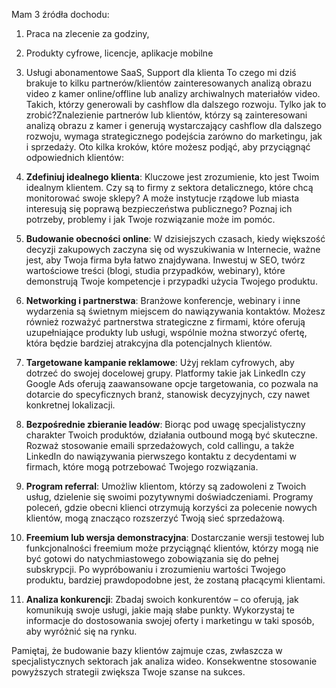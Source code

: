 Mam 3 źródła dochodu:
1. Praca na zlecenie za godziny, 
2. Produkty cyfrowe, licencje, aplikacje mobilne
3. Usługi abonamentowe SaaS, Support dla klienta
To czego mi dziś brakuje to kilku partnerów/klientów zainteresowanych analizą obrazu video z kamer online/offline lub analizy archiwalnych materiałów video.
Takich, którzy generowali by cashflow dla dalszego rozwoju. 
Tylko jak to zrobić?Znalezienie partnerów lub klientów, którzy są zainteresowani analizą obrazu z kamer i generują wystarczający cashflow dla dalszego rozwoju, wymaga strategicznego podejścia zarówno do marketingu, jak i sprzedaży. Oto kilka kroków, które możesz podjąć, aby przyciągnąć odpowiednich klientów:

1. **Zdefiniuj idealnego klienta**: Kluczowe jest zrozumienie, kto jest Twoim idealnym klientem. Czy są to firmy z sektora detalicznego, które chcą monitorować swoje sklepy? A może instytucje rządowe lub miasta interesują się poprawą bezpieczeństwa publicznego? Poznaj ich potrzeby, problemy i jak Twoje rozwiązanie może im pomóc.

2. **Budowanie obecności online**: W dzisiejszych czasach, kiedy większość decyzji zakupowych zaczyna się od wyszukiwania w Internecie, ważne jest, aby Twoja firma była łatwo znajdywana. Inwestuj w SEO, twórz wartościowe treści (blogi, studia przypadków, webinary), które demonstrują Twoje kompetencje i przypadki użycia Twojego produktu.

3. **Networking i partnerstwa**: Branżowe konferencje, webinary i inne wydarzenia są świetnym miejscem do nawiązywania kontaktów. Możesz również rozważyć partnerstwa strategiczne z firmami, które oferują uzupełniające produkty lub usługi, wspólnie można stworzyć ofertę, która będzie bardziej atrakcyjna dla potencjalnych klientów.

4. **Targetowane kampanie reklamowe**: Użyj reklam cyfrowych, aby dotrzeć do swojej docelowej grupy. Platformy takie jak LinkedIn czy Google Ads oferują zaawansowane opcje targetowania, co pozwala na dotarcie do specyficznych branż, stanowisk decyzyjnych, czy nawet konkretnej lokalizacji.

5. **Bezpośrednie zbieranie leadów**: Biorąc pod uwagę specjalistyczny charakter Twoich produktów, działania outbound mogą być skuteczne. Rozważ stosowanie emaili sprzedażowych, cold callingu, a także LinkedIn do nawiązywania pierwszego kontaktu z decydentami w firmach, które mogą potrzebować Twojego rozwiązania.

6. **Program referral**: Umożliw klientom, którzy są zadowoleni z Twoich usług, dzielenie się swoimi pozytywnymi doświadczeniami. Programy poleceń, gdzie obecni klienci otrzymują korzyści za polecenie nowych klientów, mogą znacząco rozszerzyć Twoją sieć sprzedażową.

7. **Freemium lub wersja demonstracyjna**: Dostarczanie wersji testowej lub funkcjonalności freemium może przyciągnąć klientów, którzy mogą nie być gotowi do natychmiastowego zobowiązania się do pełnej subskrypcji. Po wypróbowaniu i zrozumieniu wartości Twojego produktu, bardziej prawdopodobne jest, że zostaną płacącymi klientami.

8. **Analiza konkurencji**: Zbadaj swoich konkurentów – co oferują, jak komunikują swoje usługi, jakie mają słabe punkty. Wykorzystaj te informacje do dostosowania swojej oferty i marketingu w taki sposób, aby wyróżnić się na rynku.

Pamiętaj, że budowanie bazy klientów zajmuje czas, zwłaszcza w specjalistycznych sektorach jak analiza wideo. Konsekwentne stosowanie powyższych strategii zwiększa Twoje szanse na sukces.